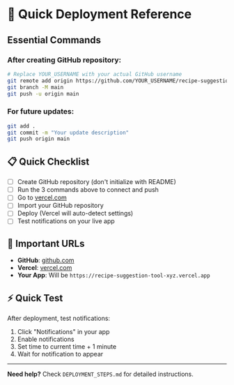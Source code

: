 # 🚀 Quick Deployment Reference

## Essential Commands

### After creating GitHub repository:

```bash
# Replace YOUR_USERNAME with your actual GitHub username
git remote add origin https://github.com/YOUR_USERNAME/recipe-suggestion-tool.git
git branch -M main
git push -u origin main
```

### For future updates:

```bash
git add .
git commit -m "Your update description"
git push origin main
```

## 📋 Quick Checklist

- [ ] Create GitHub repository (don't initialize with README)
- [ ] Run the 3 commands above to connect and push
- [ ] Go to [vercel.com](https://vercel.com)
- [ ] Import your GitHub repository
- [ ] Deploy (Vercel will auto-detect settings)
- [ ] Test notifications on your live app

## 🔗 Important URLs

- **GitHub**: [github.com](https://github.com)
- **Vercel**: [vercel.com](https://vercel.com)
- **Your App**: Will be `https://recipe-suggestion-tool-xyz.vercel.app`

## ⚡ Quick Test

After deployment, test notifications:
1. Click "Notifications" in your app
2. Enable notifications
3. Set time to current time + 1 minute
4. Wait for notification to appear

---

**Need help?** Check `DEPLOYMENT_STEPS.md` for detailed instructions. 